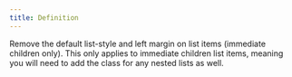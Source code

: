 ```yaml
---
title: Definition
---
```


Remove the default list-style and left margin on list items (immediate children only). This only applies to immediate children list items, meaning you will need to add the class for any nested lists as well.
